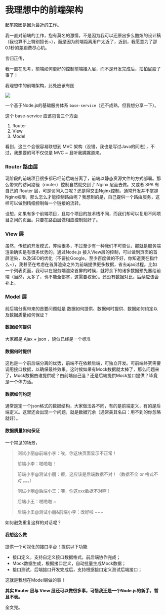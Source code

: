 # 我理想中的前端架构

起笔原因是因为最近的工作。

我一直对前端的工作，抱有莫名的激情，不是因为我可以还原出多么酷炫的设计稿（我也算不上特别擅长~），而是因为前端距离用户太近了，近到，我愿意为了那0.1秒的差距费尽心机。

言归正传，

我一直在思考，前端如何更好的控制前端接入层，而不是开发完成后，拍拍屁股了事了！

我理想中的前端架构，此处应该有图

![](http://ww3.sinaimg.cn/large/006y8mN6jw1fact1eo0rtj30zk0qojtt.jpg)

一个基于Node.js的基础服务体系 `base-service`（还不成熟，但我想分享一下）。

这个 base-service 应该包含三个方面

1. Router
2. View
3. Model

看到，这三个会很容易联想到 MVC 架构（没错，我也是写过Java的同志），不过，我想要的可不仅仅是 MVC ~ 且听我娓娓道来。

### Router 路由层

现阶段的前端项目很多都已经前后端分离了，前端以静态资源文件的方式部署。那么带来的访问路径（router）控制自然就交到了 Nginx 层面去做。又或者 SPA 有自己的 Router 层，可是访问入口呢？还是得交由Nginx控制。通常开发并不掌握Nginx权限，那么怎么才能控制路由呢？我想到的是，自己提供一个路由服务，这样可以做到精细控制每一个链接的流转。

设想，如果有多个前端项目，且每个项目的技术栈不同，而我们却可以复用不同项目之间的页面。只要在路由层做相应控制就好了。

### View 层

虽然，传统的开发模式，弊端很多，不过至少有一种我们不可否认，那就是服务端渲染确实是有很多优势的。通过Node.js 接入View层的控制，可以做到页面的首屏渲染，以及SEO的优化（不要扯Google，至少百度做的不好，你知道我在指什么~），我甚至在考虑在首屏渲染之外为前端提供更多数据，省去ajax过程。比如一个列表页面，我可以在服务端渲染首屏的时候，就将余下的诸多数据预先塞给前端（当然，太多了，也不能全部塞，这需要权衡）。还没有数据对比，后续应该会补上。

### Model 层

前后端分离带来的首要问题就是 数据如何提供、数据何时提供、数据如何约定以及数据质量如何保证？

#### 数据如何提供

大家都是 Ajax + json ，貌似已经是一个标准

#### 数据何时提供

这也是一个前后端分离的优势，前端不在依赖后端，可独立开发。可前端终究需要调用接口数据，以确保最终效果。这时候如果有Mock数据就太棒了，那么问题来了，Mock数据由谁提供呢？由前端自己造？还是后端提供Mock接口提供？毕竟是一个体力活。

#### 数据如何约定

通常是定一个json格式的数据结构，大家做法各不同，有的是前端定义，有的是后端定义。这里还会出现一个问题，就是数据冗余（通常美其名曰：用不到的你忽略就好）。

#### 数据质量如何保证

一个常见的场景，

> 测试小丽@前端小李：唉，你这块页面显示不正常！
>
> 前端小李：啪啪啪！
>
> 前端小李@测试小丽：擦，这应该是后端数据不对！（数据不全 or 格式不对 。。。）
>
> 测试小丽@后端小王：喂，你这xxx数据不对啊！
>
> 后端小王：啪啪啪 ~ 
>
> 后端小王@测试小丽&前端小李：改好啦 ~~~

如何避免重复这样的对话呢？

#### 我想这么做

提供一个可视化的接口平台！提供以下功能

- 接口定义，支持自定义接口数据格式，前后端协作完成；
- Mock数据生成，根据接口定义，自动批量生成Mock数据；
- 接口测试，后端接口开发完成后，支持根据接口定义测试后端接口；

这就是我想在Model层做的事！

**其实 Router 层与 View 层还可以做很多事，可惜我还是一个Node.js的新手，暂且不表。**

全文完。